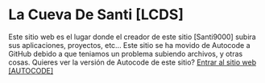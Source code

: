 # La Cueva De Santi [LCDS]
Este sitio web es el lugar donde el creador de este sitio [Santi9000] subira sus aplicaciones, proyectos, etc...
Este sitio se ha movido de Autocode a GitHub debido a que teniamos un problema subiendo archivos, y otras cosas.
Quieres ver la versión de Autocode de este sitio? <a href="https://acortar.link/lacuevadesanti">Entrar al sitio web [AUTOCODE]</a>
